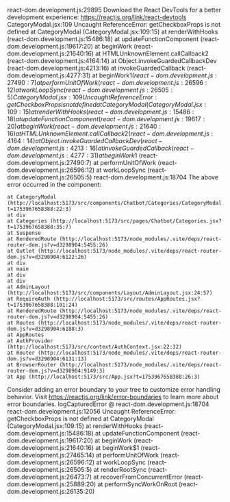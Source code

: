 react-dom.development.js:29895 Download the React DevTools for a better development experience: https://reactjs.org/link/react-devtools
CategoryModal.jsx:109  Uncaught ReferenceError: getCheckboxProps is not defined
    at CategoryModal (CategoryModal.jsx:109:15)
    at renderWithHooks (react-dom.development.js:15486:18)
    at updateFunctionComponent (react-dom.development.js:19617:20)
    at beginWork (react-dom.development.js:21640:16)
    at HTMLUnknownElement.callCallback2 (react-dom.development.js:4164:14)
    at Object.invokeGuardedCallbackDev (react-dom.development.js:4213:16)
    at invokeGuardedCallback (react-dom.development.js:4277:31)
    at beginWork$1 (react-dom.development.js:27490:7)
    at performUnitOfWork (react-dom.development.js:26596:12)
    at workLoopSync (react-dom.development.js:26505:5)
CategoryModal.jsx:109  Uncaught ReferenceError: getCheckboxProps is not defined
    at CategoryModal (CategoryModal.jsx:109:15)
    at renderWithHooks (react-dom.development.js:15486:18)
    at updateFunctionComponent (react-dom.development.js:19617:20)
    at beginWork (react-dom.development.js:21640:16)
    at HTMLUnknownElement.callCallback2 (react-dom.development.js:4164:14)
    at Object.invokeGuardedCallbackDev (react-dom.development.js:4213:16)
    at invokeGuardedCallback (react-dom.development.js:4277:31)
    at beginWork$1 (react-dom.development.js:27490:7)
    at performUnitOfWork (react-dom.development.js:26596:12)
    at workLoopSync (react-dom.development.js:26505:5)
react-dom.development.js:18704  The above error occurred in the <CategoryModal> component:

    at CategoryModal (http://localhost:5173/src/components/Chatbot/Categories/CategoryModal.jsx?t=1753967658388:22:3)
    at div
    at Categories (http://localhost:5173/src/pages/Chatbot/Categories.jsx?t=1753967658388:35:7)
    at Suspense
    at RenderedRoute (http://localhost:5173/node_modules/.vite/deps/react-router-dom.js?v=d3298904:5455:26)
    at Outlet (http://localhost:5173/node_modules/.vite/deps/react-router-dom.js?v=d3298904:6122:26)
    at div
    at main
    at div
    at div
    at AdminLayout (http://localhost:5173/src/components/Layout/AdminLayout.jsx:24:57)
    at RequireAuth (http://localhost:5173/src/routes/AppRoutes.jsx?t=1753967658388:101:24)
    at RenderedRoute (http://localhost:5173/node_modules/.vite/deps/react-router-dom.js?v=d3298904:5455:26)
    at Routes (http://localhost:5173/node_modules/.vite/deps/react-router-dom.js?v=d3298904:6188:3)
    at AppRoutes
    at AuthProvider (http://localhost:5173/src/context/AuthContext.jsx:22:32)
    at Router (http://localhost:5173/node_modules/.vite/deps/react-router-dom.js?v=d3298904:6131:13)
    at BrowserRouter (http://localhost:5173/node_modules/.vite/deps/react-router-dom.js?v=d3298904:9149:3)
    at App (http://localhost:5173/src/App.jsx?t=1753967658388:26:3)

Consider adding an error boundary to your tree to customize error handling behavior.
Visit https://reactjs.org/link/error-boundaries to learn more about error boundaries.
logCapturedError @ react-dom.development.js:18704
react-dom.development.js:12056  Uncaught ReferenceError: getCheckboxProps is not defined
    at CategoryModal (CategoryModal.jsx:109:15)
    at renderWithHooks (react-dom.development.js:15486:18)
    at updateFunctionComponent (react-dom.development.js:19617:20)
    at beginWork (react-dom.development.js:21640:16)
    at beginWork$1 (react-dom.development.js:27465:14)
    at performUnitOfWork (react-dom.development.js:26596:12)
    at workLoopSync (react-dom.development.js:26505:5)
    at renderRootSync (react-dom.development.js:26473:7)
    at recoverFromConcurrentError (react-dom.development.js:25889:20)
    at performSyncWorkOnRoot (react-dom.development.js:26135:20)
